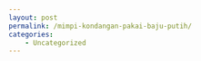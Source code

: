 ```yaml
---
layout: post
permalink: /mimpi-kondangan-pakai-baju-putih/
categories:
    - Uncategorized
---
```


